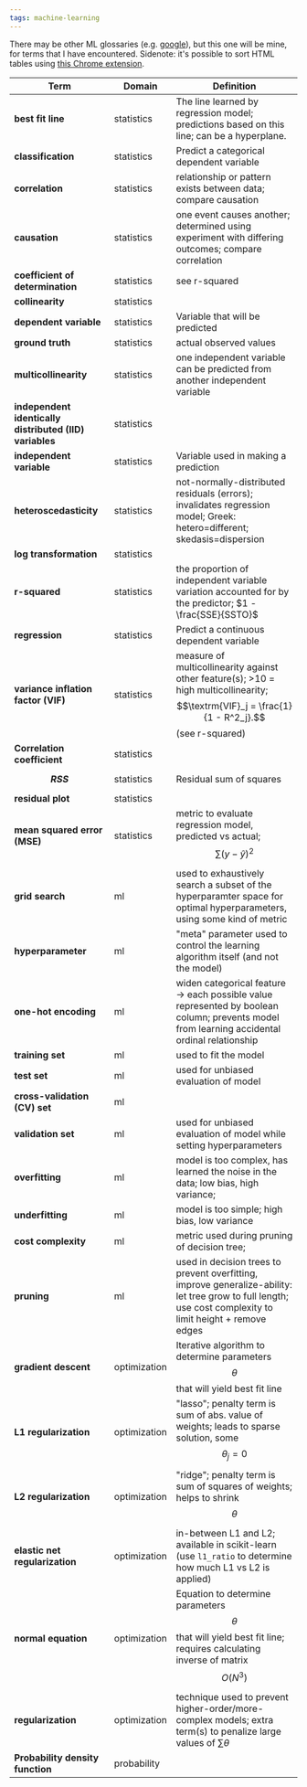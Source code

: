 ```yaml
---
tags: machine-learning
---
```


There may be other ML glossaries (e.g. [google](https://developers.google.com/machine-learning/glossary)), but this one will be mine, for terms that I have encountered.
Sidenote: it's possible to sort HTML tables using [this Chrome extension](https://chrome.google.com/webstore/detail/html-table-auto-sort/bpgbkjehkeffmmjfmdlmjjlffgkdcljp/related?hl=en).

| Term                                                    | Domain       | Definition                                                                                                                                                  |
| ------------------------------------------------------- | ------------ | ----------------------------------------------------------------------------------------------------------------------------------------------------------- |
| **best fit line**                                       | statistics   | The line learned by regression model; predictions based on this line; can be a hyperplane.                                                                  |
| **classification**                                      | statistics   | Predict a categorical dependent variable                                                                                                                    |
| **correlation**                                         | statistics   | relationship or pattern exists between data; compare causation                                                                                              |
| **causation**                                           | statistics   | one event causes another; determined using experiment with differing outcomes; compare correlation                                                          |
| **coefficient of determination**                        | statistics   | see r-squared                                                                                                                                               |
| **collinearity**                                        | statistics   |                                                                                                                                                             |
| **dependent variable**                                  | statistics   | Variable that will be predicted                                                                                                                             |
| **ground truth**                                        | statistics   | actual observed values                                                                                                                                      |
| **multicollinearity**                                   | statistics   | one independent variable can be predicted from another independent variable                                                                                 |
| **independent identically distributed (IID) variables** | statistics   |                                                                                                                                                             |
| **independent variable**                                | statistics   | Variable used in making a prediction                                                                                                                        |
| **heteroscedasticity**                                  | statistics   | not-normally-distributed residuals (errors); invalidates regression model; Greek: hetero=different; skedasis=dispersion                                     |
| **log transformation**                                  | statistics   |                                                                                                                                                             |
| **r-squared**                                           | statistics   | the proportion of independent variable variation accounted for by the predictor; $1 - \frac{SSE}{SSTO}$                                                     |
| **regression**                                          | statistics   | Predict a continuous dependent variable                                                                                                                     |
| **variance inflation factor (VIF)**                     | statistics   | measure of multicollinearity against other feature(s); >10 = high multicollinearity; $$\textrm{VIF}_j = \frac{1}{1 - R^2_j}.$$ (see r-squared)              |
| **Correlation coefficient**                             | statistics   |                                                                                                                                                             |
| **$$RSS$$**                                             | statistics   | Residual sum of squares                                                                                                                                     |
| **residual plot**                                       | statistics   |                                                                                                                                                             |
| **mean squared error (MSE)**                            | statistics   | metric to evaluate regression model, predicted vs actual; $$\sum{(y - \hat{y})}^2$$                                                                         |
| **grid search**                                         | ml           | used to exhaustively search a subset of the hyperparamter space for optimal hyperparameters, using some kind of metric                                      |
| **hyperparameter**                                      | ml           | "meta" parameter used to control the learning algorithm itself (and not the model)                                                                          |
| **one-hot encoding**                                    | ml           | widen categorical feature -> each possible value represented by boolean column; prevents model from learning accidental ordinal relationship                |
| **training set**                                        | ml           | used to fit the model                                                                                                                                       |
| **test set**                                            | ml           | used for unbiased evaluation of model                                                                                                                       |
| **cross-validation (CV) set**                           | ml           |                                                                                                                                                             |
| **validation set**                                      | ml           | used for unbiased evaluation of model while setting hyperparameters                                                                                         |
| **overfitting**                                         | ml           | model is too complex, has learned the noise in the data; low bias, high variance;                                                                           |
| **underfitting**                                        | ml           | model is too simple; high bias, low variance                                                                                                                |
| **cost complexity**                                     | ml           | metric used during pruning of decision tree;                                                                                                                |
| **pruning**                                             | ml           | used in decision trees to prevent overfitting, improve generalize-ability: let tree grow to full length; use cost complexity to limit height + remove edges |
| **gradient descent**                                    | optimization | Iterative algorithm to determine parameters $$\theta$$ that will yield best fit line                                                                        |
| **L1 regularization**                                   | optimization | "lasso"; penalty term is sum of abs. value of weights; leads to sparse solution, some $$\theta_{j} = 0$$                                                    |
| **L2 regularization**                                   | optimization | "ridge"; penalty term is sum of squares of weights; helps to shrink $$\theta$$                                                                              |
| **elastic net regularization**                          | optimization | in-between L1 and L2; available in scikit-learn (use `l1_ratio` to determine how much L1 vs L2 is applied)                                                  |
| **normal equation**                                     | optimization | Equation to determine parameters $$\theta$$ that will yield best fit line; requires calculating inverse of matrix $$O(N^3)$$                                |
| **regularization**                                      | optimization | technique used to prevent higher-order/more-complex models; extra term(s) to penalize large values of $\sum{\theta}$                                        |
| **Probability density function**                        | probability  |                                                                                                                                                             |
